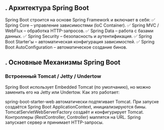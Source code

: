 ## . Архитектура Spring Boot
Spring Boot строится на основе Spring Framework и включает в себя:
✅ Spring Core – управление зависимостями (IoC Container).
✅ Spring MVC / WebFlux – обработка HTTP-запросов.
✅ Spring Data – работа с базами данных.
✅ Spring Security – безопасность и аутентификация.
✅ Spring Boot Starter'ы – автоматическая конфигурация зависимостей.
✅ Spring Boot AutoConfiguration – автоматическое создание бинов.

## . Основные Механизмы Spring Boot
### Встроенный Tomcat / Jetty / Undertow
Spring Boot использует Embedded Tomcat (по умолчанию), но можно заменить его на Jetty или Undertow.
Как это работает:

spring-boot-starter-web автоматически подтягивает Tomcat.
При запуске создаётся Spring Boot ApplicationContext, инициализируются бины.
TomcatServletWebServerFactory создаёт и конфигурирует Tomcat.
Контроллеры (RestController, Controller) маппятся на URL.
Spring запускает сервер и принимает HTTP-запросы.